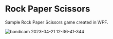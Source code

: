 # Rock Paper Scissors
Sample Rock Paper Scissors game created in WPF.

![bandicam 2023-04-21 12-36-41-344](https://user-images.githubusercontent.com/71328992/233597166-f660e020-55b5-43f2-9e6e-81cb578c06f6.png)
